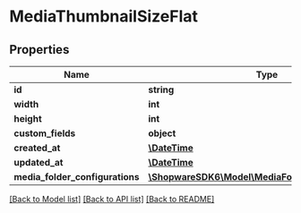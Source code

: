 # MediaThumbnailSizeFlat

## Properties
Name | Type | Description | Notes
------------ | ------------- | ------------- | -------------
**id** | **string** |  | [optional] 
**width** | **int** |  | 
**height** | **int** |  | 
**custom_fields** | **object** |  | [optional] 
**created_at** | [**\DateTime**](\DateTime.md) |  | 
**updated_at** | [**\DateTime**](\DateTime.md) |  | 
**media_folder_configurations** | [**\ShopwareSDK6\Model\MediaFolderConfigurationFlat**](MediaFolderConfigurationFlat.md) |  | [optional] 

[[Back to Model list]](../../README.md#documentation-for-models) [[Back to API list]](../../README.md#documentation-for-api-endpoints) [[Back to README]](../../README.md)


